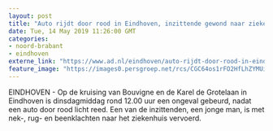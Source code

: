 ```yaml
---
layout: post
title: "Auto rijdt door rood in Eindhoven, inzittende gewond naar ziekenhuis"
date: Tue, 14 May 2019 11:26:00 GMT
categories: 
- noord-brabant 
- eindhoven 
externe_link: "https://www.ad.nl/eindhoven/auto-rijdt-door-rood-in-eindhoven-inzittende-gewond-naar-ziekenhuis~ac1684cd/"
feature_image: "https://images0.persgroep.net/rcs/CGC64os1rFO2HfLhZYMUipdRGS8/diocontent/148345682/_fitwidth/400/?appId=21791a8992982cd8da851550a453bd7f&quality=0.7"
---
```


EINDHOVEN - Op de kruising van Bouvigne en de Karel de Grotelaan in Eindhoven is dinsdagmiddag rond 12.00 uur een ongeval gebeurd, nadat een auto door rood licht reed. Een van de inzittenden, een jonge man, is met nek-, rug- en beenklachten naar het ziekenhuis vervoerd.

